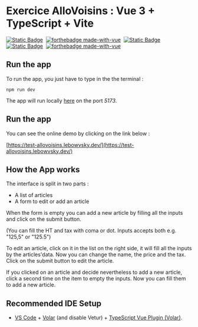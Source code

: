 # Exercice AlloVoisins : Vue 3 + TypeScript + Vite

[![Static Badge](https://img.shields.io/badge/Vue%203-4FC08D?style=for-the-badge&logo=vuedotjs&logoColor=white)](https://vuejs.org/)&nbsp;
[![forthebadge made-with-vue](https://img.shields.io/badge/TypeScript-007ACC?style=for-the-badge&logo=typescript&logoColor=white)](https://www.typescriptlang.org/)&nbsp;
[![Static Badge](https://img.shields.io/badge/Vite-646CFF?style=for-the-badge&logo=vite&logoColor=white)](https://vitejs.dev/)&nbsp;
[![Static Badge](https://img.shields.io/badge/Pinia-ffd859?style=for-the-badge&logoColor=white)](https://pinia.vuejs.org/)&nbsp;
[![forthebadge made-with-vue](https://img.shields.io/badge/Sass-CC6699?style=for-the-badge&logo=sass&logoColor=white)](https://sass-lang.com/)

## Run the app

To run the app, you just have to type in the the terminal :

`npm run dev`

The app will run locally [here](http://localhost:5173) on the port _5173_.

## Run the app

You can see the online demo by clicking on the link below :

[https://test-allovoisins.lebowvsky.dev/](https://test-allovoisins.lebowvsky.dev/)

## How the App works

The interface is split in two parts :

- A list of articles
- A form to edit or add an article

When the form is empty you can add a new article by filling all the inputs and click on the submit button.

(You can fill the HT and tax with coma or dot. Inputs accepts both e.g. "125,5" or "125.5")

To edit an article, click on it in the list on the right side, it will fill all the inputs by the articles'data. Now you can change the name, the price and the tax. Click on the submit button to edit the article.

If you clicked on an article and decide nevertheless to add a new article, click a second time on the item to empty the inputs. Now you can fill them to add a new article.

## Recommended IDE Setup

- [VS Code](https://code.visualstudio.com/) + [Volar](https://marketplace.visualstudio.com/items?itemName=Vue.volar) (and disable Vetur) + [TypeScript Vue Plugin (Volar)](https://marketplace.visualstudio.com/items?itemName=Vue.vscode-typescript-vue-plugin).
